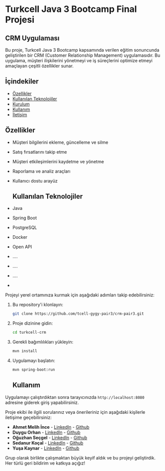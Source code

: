 # Turkcell Java 3 Bootcamp Final Projesi

## CRM Uygulaması

Bu proje, Turkcell Java 3 Bootcamp kapsamında verilen eğitim sonuncunda geliştirilen bir CRM (Customer Relationship Management) uygulamasıdır. 
Bu uygulama, müşteri ilişkilerini yönetmeyi ve iş süreçlerini optimize etmeyi amaçlayan çeşitli özellikler sunar.

## İçindekiler
- [Özellikler](#özellikler)
- [Kullanılan Teknolojiler](#kullanılan-teknolojiler)
- [Kurulum](#kurulum)
- [Kullanım](#kullanım)
- [İletişim](#iletişim)


## Özellikler

- Müşteri bilgilerini ekleme, güncelleme ve silme
- Satış fırsatlarını takip etme
- Müşteri etkileşimlerini kaydetme ve yönetme
- Raporlama ve analiz araçları
- Kullanıcı dostu arayüz

  ## Kullanılan Teknolojiler

- Java
- Spring Boot
- PostgreSQL
- Docker
- Open API
- ....
- ....
- ....
- 

Projeyi yerel ortamınıza kurmak için aşağıdaki adımları takip edebilirsiniz:

1. Bu repository'i klonlayın:
    ```bash
    git clone https://github.com/tcell-gygy-pair3/crm-pair3.git
    ```

2. Proje dizinine gidin:
    ```bash
    cd turkcell-crm
    ```

3. Gerekli bağımlılıkları yükleyin:
    ```bash
    mvn install
    ```

4. Uygulamayı başlatın:
    ```bash
    mvn spring-boot:run
    ```

    ## Kullanım

Uygulamayı çalıştırdıktan sonra tarayıcınızda `http://localhost:8080` adresine giderek giriş yapabilirsiniz. 

Proje ekibi ile ilgili sorularınız veya önerileriniz için aşağıdaki kişilerle iletişime geçebilirsiniz:

- **Ahmet Melih İnce** - [LinkedIn](https://www.linkedin.com/in/kullanici-adi) - [Github](mailto:email@example.com)
- **Duygu Orhan** - [LinkedIn](https://www.linkedin.com/in/kullanici-adi) - [Github](mailto:email@example.com)
- **Oğuzhan Seçgel** - [LinkedIn](https://www.linkedin.com/in/kullanici-adi) - [Github](mailto:email@example.com)
- **Sedanur Koçal** - [LinkedIn](https://www.linkedin.com/in/kullanici-adi) - [Github](mailto:email@example.com)
- **Yuşa Kaynar** - [LinkedIn](https://www.linkedin.com/in/kullanici-adi) - [Github](mailto:email@example.com)

Grup olarak birlikte çalışmaktan büyük keyif aldık ve bu projeyi geliştirdik. Her türlü geri bildirim ve katkıya açığız!

